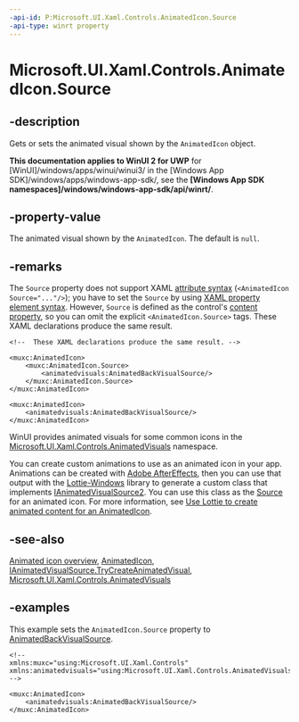 ```yaml
---
-api-id: P:Microsoft.UI.Xaml.Controls.AnimatedIcon.Source
-api-type: winrt property
---
```


# Microsoft.UI.Xaml.Controls.AnimatedIcon.Source

<!--
public Microsoft.UI.Xaml.Controls.IAnimatedVisualSource2 Source { get; set; }
-->

## -description

Gets or sets the animated visual shown by the `AnimatedIcon` object.

**This documentation applies to WinUI 2 for UWP** for [WinUI]/windows/apps/winui/winui3/ in the [Windows App SDK]/windows/apps/windows-app-sdk/, see the **[Windows App SDK namespaces]/windows/windows-app-sdk/api/winrt/**.

## -property-value

The animated visual shown by the `AnimatedIcon`. The default is `null`.

## -remarks

The `Source` property does not support XAML [attribute syntax](/windows/uwp/xaml-platform/xaml-syntax-guide#setting-a-property-by-using-attribute-syntax) (`<AnimatedIcon Source="..."/>`); you have to set the `Source` by using [XAML property element syntax](/windows/uwp/xaml-platform/xaml-syntax-guide#setting-a-property-by-using-property-element-syntax). However, `Source` is defined as the control's [content property](/windows/uwp/xaml-platform/xaml-syntax-guide#xaml-content-properties), so you can omit the explicit `<AnimatedIcon.Source>` tags. These XAML declarations produce the same result.

```xaml
<!--  These XAML declarations produce the same result. -->

<muxc:AnimatedIcon>
    <muxc:AnimatedIcon.Source>
        <animatedvisuals:AnimatedBackVisualSource/>
    </muxc:AnimatedIcon.Source>
</muxc:AnimatedIcon>

<muxc:AnimatedIcon>
    <animatedvisuals:AnimatedBackVisualSource/>
</muxc:AnimatedIcon>
```

WinUI provides animated visuals for some common icons in the [Microsoft.UI.Xaml.Controls.AnimatedVisuals](/windows/winui/api/microsoft.ui.xaml.controls.animatedvisuals) namespace.

You can create custom animations to use as an animated icon in your app. Animations can be created with [Adobe AfterEffects](https://www.adobe.com/products/aftereffects.html), then you can use that output with the [Lottie-Windows](/windows/communitytoolkit/animations/lottie) library to generate a custom class that implements [IAnimatedVisualSource2](ianimatedvisualsource2.md). You can use this class as the [Source](animatedicon_source.md) for an animated icon. For more information, see [Use Lottie to create animated content for an AnimatedIcon](/windows/apps/design/controls/animated-icon#use-lottie-to-create-animated-content-for-an-animatedicon).

## -see-also

[Animated icon overview](/windows/apps/design/controls/animated-icon), [AnimatedIcon](animatedicon.md), [IAnimatedVisualSource.TryCreateAnimatedVisual](ianimatedvisualsource_trycreateanimatedvisual_646476001.md), [Microsoft.UI.Xaml.Controls.AnimatedVisuals](/windows/winui/api/microsoft.ui.xaml.controls.animatedvisuals)

## -examples

This example sets the `AnimatedIcon.Source` property to [AnimatedBackVisualSource](../microsoft.ui.xaml.controls.animatedvisuals/animatedbackvisualsource.md).

```xaml
<!-- 
xmlns:muxc="using:Microsoft.UI.Xaml.Controls"
xmlns:animatedvisuals="using:Microsoft.UI.Xaml.Controls.AnimatedVisuals"
-->

<muxc:AnimatedIcon>
    <animatedvisuals:AnimatedBackVisualSource/>
</muxc:AnimatedIcon>
```
